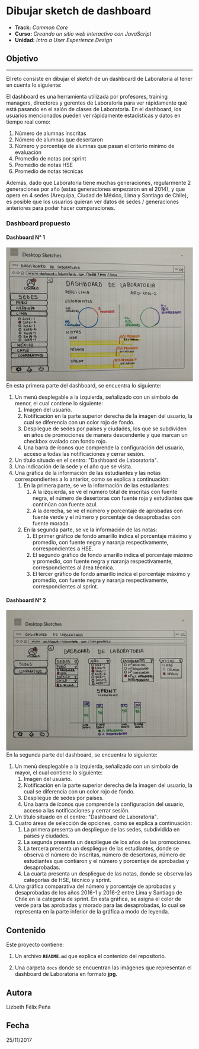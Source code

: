 # Dibujar sketch de dashboard

* **Track:** _Common Core_
* **Curso:** _Creando un sitio web interactivo con JavaScript_
* **Unidad:** _Intro a User Experience Design_

## Objetivo
---
El reto consiste en dibujar el sketch de un dashboard de Laboratoria al tener en cuenta lo siguiente:

El dashboard es una herramienta utilizada por profesores, training managers, directores y gerentes de Laboratoria para ver rápidamente qué está pasando en el salón de clases de Laboratoria. En el dashboard, los usuarios mencionados pueden ver rápidamente estadísticas y datos en tiempo real como:

1. Número de alumnas inscritas
2. Número de alumnas que desertaron
3. Número y porcentaje de alumnas que pasan el criterio mínimo de evaluación
4. Promedio de notas por sprint
5. Promedio de notas HSE
6. Promedio de notas técnicas

Además, dado que Laboratoria tiene muchas generaciones, regularmente 2 generaciones por año (estas generaciones empezaron en el 2014), y que opera en 4 sedes (Arequipa, Ciudad de México, Lima y Santiago de Chile), es posible que los usuarios quieran ver datos de sedes / generaciones anteriores para poder hacer comparaciones.

### Dashboard propuesto
#### Dashboard N° 1
![Sin titulo](docs/dashboard-lab1.jpg)
En esta primera parte del dashboard, se encuentra lo siguiente:
1. Un menú desplegable a la izquierda, señalizado con un símbolo de menor, el cual contiene lo siguiente:
    1. Imagen del usuario.
    2. Notificación en la parte superior derecha de la imagen del usuario, la cual se diferencia con un color rojo de fondo.
    3. Despliegue de sedes por países y ciudades, los que se subdividen en años de promociones de manera descendente y que marcan un checkbox ovalado con fondo rojo.
    4. Una barra de íconos que comprende la configuración del usuario, acceso a todas las notificaciones y cerrar sesión.
2. Un título situado en el centro: "Dashboard de Laboratoria".
3. Una indicación de la sede y el año que se visita.
4. Una gráfica de la información de las estudiantes y las notas correspondientes a lo anterior, como se explica a continuación:
    1. En la primera parte, se ve la información de las estudiantes:
        1.  A la izquierda, se ve el número total de inscritas con fuente negra, el número de desertoras con fuente roja y estudiantes que continúan con fuente azul.
        2. A la derecha, se ve el número y porcentaje de aprobadas con fuente verde y el número y porcentaje de desaprobadas con fuente morada.
    2. En la segunda parte, se ve la información de las notas:
        1. El primer gráfico de fondo amarillo indica el porcentaje máximo y promedio, con fuente negra y naranja respectivamente, correspondientes a HSE.
        2. El segundo gráfico de fondo amarillo indica el porcentaje máximo y promedio, con fuente negra y naranja respectivamente, correspondientes al área técnica.
        3. El tercer gráfico de fondo amarillo indica el porcentaje máximo y promedio, con fuente negra y naranja respectivamente, correspondientes al sprint.


#### Dashboard N° 2
![Sin titulo](docs/dashboard-lab2.jpg)
En la segunda parte del dashboard, se encuentra lo siguiente:
1. Un menú desplegable a la izquierda, señalizado con un símbolo de mayor, el cual contiene lo siguiente:
    1. Imagen del usuario.
    2. Notificación en la parte superior derecha de la imagen del usuario, la cual se diferencia con un color rojo de fondo.
    3. Despliegue de sedes por países.
    4. Una barra de íconos que comprende la configuración del usuario, acceso a las notificaciones y cerrar sesión.
2. Un título situado en el centro: "Dashboard de Laboratoria".
3. Cuatro áreas de selección de opciones, como se explica a continuación:
    1. La primera presenta un despliegue de las sedes, subdividida en países y ciudades.
    2. La segunda presenta un despliegue de los años de las promociones.
    3. La tercera presenta un despliegue de las estudiantes, donde se observa el número de inscritas, número de desertoras, número de estudiantes que contiaron y el número y porcentaje de aprobadas y desaprobadas.
    4. La cuarta presenta un despliegue de las notas, donde se observa las categorías de HSE, técnico y sprint.
4. Una gráfica comparativa del número y porcentaje de aprobadas y desaprobadas de los años 2016-1 y 2016-2 entre Lima y Santiago de Chile en la categoría de sprint. En esta gráfica, se asigna el color de verde para las aprobadas y morado para las desaprobadas, lo cual se representa en la parte inferior de la gráfica a modo de leyenda.

## Contenido

Este proyecto contiene:

1. Un archivo  **`README.md`** que explica el contenido del repositorio.

2. Una carpeta `docs` donde se encuentran las imágenes que representan el dashboard de Laboratoria en formato **jpg**.

## Autora
Lizbeth Félix Peña

## Fecha
25/11/2017
